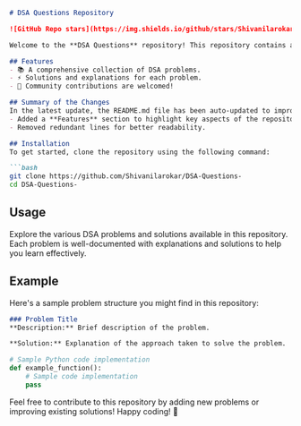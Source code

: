 ```markdown
# DSA Questions Repository

![GitHub Repo stars](https://img.shields.io/github/stars/Shivanilarokar/DSA-Questions-) ![GitHub forks](https://img.shields.io/github/forks/Shivanilarokar/DSA-Questions-) ![GitHub issues](https://img.shields.io/github/issues/Shivanilarokar/DSA-Questions-)

Welcome to the **DSA Questions** repository! This repository contains a collection of Data Structures and Algorithms (DSA) problems designed to help you enhance your coding skills.

## Features
- 📚 A comprehensive collection of DSA problems.
- ⚡ Solutions and explanations for each problem.
- 🤝 Community contributions are welcomed!

## Summary of the Changes
In the latest update, the README.md file has been auto-updated to improve clarity and structure. The following changes were made:
- Added a **Features** section to highlight key aspects of the repository.
- Removed redundant lines for better readability.

## Installation
To get started, clone the repository using the following command:

```bash
git clone https://github.com/Shivanilarokar/DSA-Questions-
cd DSA-Questions-
```

## Usage
Explore the various DSA problems and solutions available in this repository. Each problem is well-documented with explanations and solutions to help you learn effectively.

## Example
Here's a sample problem structure you might find in this repository:

```markdown
### Problem Title
**Description:** Brief description of the problem.

**Solution:** Explanation of the approach taken to solve the problem.
```

```python
# Sample Python code implementation
def example_function():
    # Sample code implementation
    pass
```

Feel free to contribute to this repository by adding new problems or improving existing solutions! Happy coding! 🚀
```